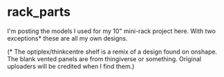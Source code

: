 # rack_parts
I'm posting the models I used for my 10" mini-rack project here. With two exceptions* these are all my own designs.


(* The optiplex/thinkcentre shelf is a remix of a design found on onshape. The blank vented panels are from thingiverse or something. Original uploaders will be credited when I find them.)

